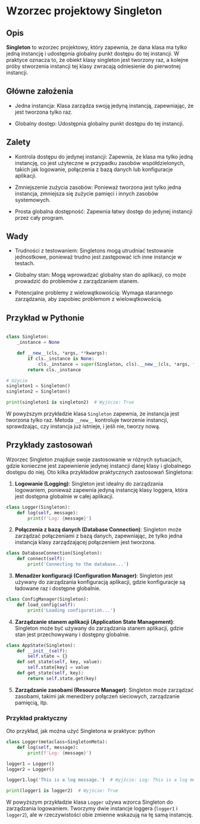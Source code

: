 # Wzorzec projektowy Singleton

## Opis
**Singleton** to wzorzec projektowy, który zapewnia, że dana klasa ma tylko jedną instancję i udostępnia globalny punkt dostępu do tej instancji. W praktyce oznacza to, że obiekt klasy singleton jest tworzony raz, a kolejne próby stworzenia instancji tej klasy zwracają odniesienie do pierwotnej instancji.

## Główne założenia

- Jedna instancja: Klasa zarządza swoją jedyną instancją, zapewniając, że jest tworzona tylko raz.

- Globalny dostęp: Udostępnia globalny punkt dostępu do tej instancji.

## Zalety

- Kontrola dostępu do jedynej instancji: Zapewnia, że klasa ma tylko jedną instancję, co jest użyteczne w przypadku zasobów współdzielonych, takich jak logowanie, połączenia z bazą danych lub konfiguracje aplikacji.

- Zmniejszenie zużycia zasobów: Ponieważ tworzona jest tylko jedna instancja, zmniejsza się zużycie pamięci i innych zasobów systemowych.

- Prosta globalna dostępność: Zapewnia łatwy dostęp do jedynej instancji przez cały program.

## Wady

- Trudności z testowaniem: Singletons mogą utrudniać testowanie jednostkowe, ponieważ trudno jest zastępować ich inne instancje w testach.

- Globalny stan: Mogą wprowadzać globalny stan do aplikacji, co może prowadzić do problemów z zarządzaniem stanem.

- Potencjalne problemy z wielowątkowością: Wymaga starannego zarządzania, aby zapobiec problemom z wielowątkowością.

## Przykład w Pythonie

```python

class Singleton:
    _instance = None

    def __new__(cls, *args, **kwargs):
        if cls._instance is None:
            cls._instance = super(Singleton, cls).__new__(cls, *args, **kwargs)
        return cls._instance

# Użycie
singleton1 = Singleton()
singleton2 = Singleton()

print(singleton1 is singleton2)  # Wyjście: True

```

W powyższym przykładzie klasa ```Singleton``` zapewnia, że instancja jest tworzona tylko raz. Metoda ```__new__``` kontroluje tworzenie instancji, sprawdzając, czy instancja już istnieje, i jeśli nie, tworzy nową.

## Przykłady zastosowań
Wzorzec Singleton znajduje swoje zastosowanie w różnych sytuacjach, gdzie konieczne jest zapewnienie jedynej instancji danej klasy i globalnego dostępu do niej. Oto kilka przykładów praktycznych zastosowań Singletona:

1. **Logowanie (Logging)**: Singleton jest idealny do zarządzania logowaniem, ponieważ zapewnia jedyną instancję klasy loggera, która jest dostępna globalnie w całej aplikacji.

```python
class Logger(Singleton):
    def log(self, message):
        print(f'Log: {message}')
```

2. **Połączenia z bazą danych (Database Connection)**: Singleton może zarządzać połączeniami z bazą danych, zapewniając, że tylko jedna instancja klasy zarządzającej połączeniem jest tworzona.

```python
class DatabaseConnection(Singleton):
    def connect(self):
        print('Connecting to the database...')
```

3. **Menadżer konfiguracji (Configuration Manager)**: Singleton jest używany do zarządzania konfiguracją aplikacji, gdzie konfiguracje są ładowane raz i dostępne globalnie.

```python
class ConfigManager(Singleton):
    def load_config(self):
        print('Loading configuration...')
```

4. **Zarządzanie stanem aplikacji (Application State Management)**: Singleton może być używany do zarządzania stanem aplikacji, gdzie stan jest przechowywany i dostępny globalnie.

```python
class AppState(Singleton):
    def __init__(self):
        self.state = {}
    def set_state(self, key, value):
        self.state[key] = value
    def get_state(self, key):
        return self.state.get(key)
```

5. **Zarządzanie zasobami (Resource Manager)**: Singleton może zarządzać zasobami, takimi jak menedżery połączeń sieciowych, zarządzanie pamięcią, itp.

### Przykład praktyczny

Oto przykład, jak można użyć Singletona w praktyce:
python

```python
class Logger(metaclass=SingletonMeta):
    def log(self, message):
        print(f'Log: {message}')

logger1 = Logger()
logger2 = Logger()

logger1.log('This is a log message.')  # Wyjście: Log: This is a log message.

print(logger1 is logger2)  # Wyjście: True
```

W powyższym przykładzie klasa ```Logger``` używa wzorca Singleton do zarządzania logowaniem. Tworzymy dwie instancje loggera (```logger1``` i ```logger2```), ale w rzeczywistości obie zmienne wskazują na tę samą instancję.